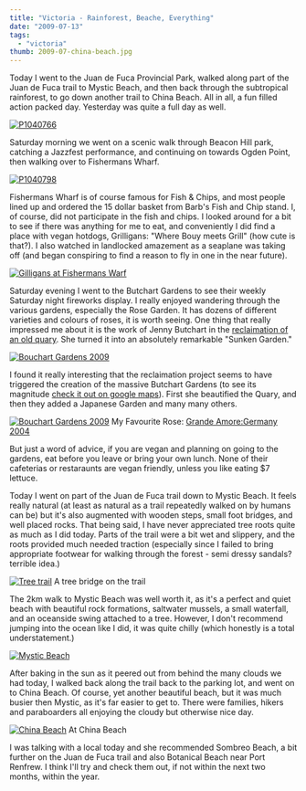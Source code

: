 ```yaml
---
title: "Victoria - Rainforest, Beache, Everything"
date: "2009-07-13"
tags:
  - "victoria"
thumb: 2009-07-china-beach.jpg
---
```


Today I went to the Juan de Fuca Provincial Park, walked along part of the Juan de Fuca trail to Mystic Beach, and then back through the subtropical rainforest, to go down another trail to China Beach. All in all, a fun filled action packed day. Yesterday was quite a full day as well.

[![P1040766](images/5066976260_b14f655bb0.jpg)](http://www.flickr.com/photos/prairiev/5066976260/ "P1040766 by MeShellG, on Flickr")

Saturday morning we went on a scenic walk through Beacon Hill park, catching a Jazzfest performance, and continuing on towards Ogden Point, then walking over to Fishermans Wharf.

[![P1040798](images/5066366285_38ce94d65b.jpg)](http://www.flickr.com/photos/prairiev/5066366285/ "P1040798 by MeShellG, on Flickr")

Fishermans Wharf is of course famous for Fish & Chips, and most people lined up and ordered the 15 dollar basket from Barb's Fish and Chip stand. I, of course, did not participate in the fish and chips. I looked around for a bit to see if there was anything for me to eat, and conveniently I did find a place with vegan hotdogs, Grilligans: "Where Bouy meets Grill" (how cute is that?). I also watched in landlocked amazement as a seaplane was taking off (and began conspiring to find a reason to fly in one in the near future).

[![Gilligans at Fishermans Warf](images/6945624998_da30b1da92.jpg)](http://www.flickr.com/photos/prairiev/6945624998/ "Gilligans at Fishermans Warf by MeShellG, on Flickr")

Saturday evening I went to the Butchart Gardens to see their weekly Saturday night fireworks display. I really enjoyed wandering through the various gardens, especially the Rose Garden. It has dozens of different varieties and colours of roses, it is worth seeing. One thing that really impressed me about it is the work of Jenny Butchart in the [reclaimation of an old quary](http://www.mii.org/ReclAtoL/butchart/butchart.html). She turned it into an absolutely remarkable "Sunken Garden."

[![Bouchart Gardens 2009](images/7091748927_eac1ec29b2.jpg)](http://www.flickr.com/photos/prairiev/7091748927/ "Bouchart Gardens 2009 by MeShellG, on Flickr")

I found it really interesting that the reclaimation project seems to have triggered the creation of the massive Butchart Gardens (to see its magnitude [check it out on google maps](http://maps.google.com/maps?q=Butchart+Gardens,+Central+Saanich,+Capital+Regional+District,+British+Columbia,+Canada&oe=UTF-8&ie=UTF8&hl=en&cd=1&geocode=FboK5QIdYQKk-A&split=0&sll=37.0625,-95.677068&sspn=23.875,57.630033&ll=48.564979,-123.466394&spn=0.014228,0.038409&z=15)). First she beautified the Quary, and then they added a Japanese Garden and many many others.

[![Bouchart Gardens 2009](images/6945694318_bf568b167d.jpg)](http://www.flickr.com/photos/prairiev/6945694318/ "Bouchart Gardens 2009 by MeShellG, on Flickr") My Favourite Rose: [Grande Amore:Germany 2004](http://www.kordes-rosen.com/englisch/garten/sorte.asp?SortenID=462)

But just a word of advice, if you are vegan and planning on going to the gardens, eat before you leave or bring your own lunch. None of their cafeterias or restaraunts are vegan friendly, unless you like eating $7 lettuce.

Today I went on part of the Juan de Fuca trail down to Mystic Beach. It feels really natural (at least as natural as a trail repeatedly walked on by humans can be) but it's also augmented with wooden steps, small foot bridges, and well placed rocks. That being said, I have never appreciated tree roots quite as much as I did today. Parts of the trail were a bit wet and slippery, and the roots provided much needed traction (especially since I failed to bring appropriate footwear for walking through the forest - semi dressy sandals? terrible idea.)

[![Tree trail](images/5068627264_a2d2c62dd8.jpg)](http://www.flickr.com/photos/prairiev/5068627264/ "Tree trail by MeShellG, on Flickr") A tree bridge on the trail

The 2km walk to Mystic Beach was well worth it, as it's a perfect and quiet beach with beautiful rock formations, saltwater mussels, a small waterfall, and an oceanside swing attached to a tree. However, I don't recommend jumping into the ocean like I did, it was quite chilly (which honestly is a total understatement.)

[![Mystic Beach](images/5067965739_1a38be2d2d.jpg)](http://www.flickr.com/photos/prairiev/5067965739/ "Mystic Beach by MeShellG, on Flickr")

After baking in the sun as it peered out from behind the many clouds we had today, I walked back along the trail back to the parking lot, and went on to China Beach. Of course, yet another beautiful beach, but it was much busier then Mystic, as it's far easier to get to. There were families, hikers and paraboarders all enjoying the cloudy but otherwise nice day.

[![China Beach](images/5067973545_19f7d427c7.jpg)](http://www.flickr.com/photos/prairiev/5067973545/ "China Beach by MeShellG, on Flickr") At China Beach

I was talking with a local today and she recommended Sombreo Beach, a bit further on the Juan de Fuca trail and also Botanical Beach near Port Renfrew. I think I'll try and check them out, if not within the next two months, within the year.
